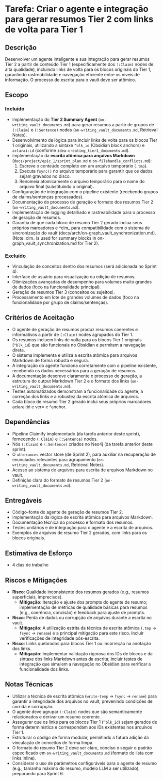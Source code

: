# Tarefa: Criar o agente e integração para gerar resumos Tier 2 com links de volta para Tier 1

## Descrição
Desenvolver um agente inteligente e sua integração para gerar resumos Tier 2 a partir de conteúdo Tier 1 (especificamente dos `(:Claim)` nodes de alta qualidade), incluindo links de volta para os blocos originais do Tier 1, garantindo rastreabilidade e navegação eficiente entre os níveis de informação. O processo de escrita para o vault deve ser atômico.

## Escopo

### Incluído
- Implementação do **Tier 2 Summary Agent** (`on-writing_vault_documents.md`) para gerar resumos a partir de grupos de `(:Claim)` e `(:Sentence)` nodes (`on-writing_vault_documents.md`, Retrieval Notes).
- Desenvolvimento de lógica para incluir links de volta para os blocos Tier 1 originais, utilizando a sintaxe `^blk_id` (Obsidian block anchors) e `aclarai:id` (conforme `idea-creating_tier1_documents.md`).
- Implementação da **escrita atômica para arquivos Markdown** (`docs/project/epic_1/sprint_plan.md` e `on-filehandle_conflicts.md`):
    1. Escreve o conteúdo completo em um arquivo temporário (`.tmp`).
    2. Executa `fsync()` no arquivo temporário para garantir que os dados sejam gravados no disco.
    3. Renomeia atomicamente o arquivo temporário para o nome do arquivo final (substituindo o original).
- Configuração de integração com o pipeline existente (recebendo grupos de claims/sentenças processados).
- Documentação do processo de geração e formato dos resumos Tier 2 (`on-writing_vault_documents.md`).
- Implementação de logging detalhado e rastreabilidade para o processo de geração de resumos.
- Garantia de que cada bloco de resumo Tier 2 gerado inclua seus próprios marcadores <!-- aclarai:id=clm_<id> ver=N --> e ^clm_<id> para compatibilidade com o sistema de sincronização do vault (docs/arch/on-graph_vault_synchronization.md). (Note: clm_ is used for summary blocks in on-graph_vault_synchronization.md for Tier 2).

### Excluído
- Vinculação de conceitos dentro dos resumos (será adicionada no Sprint 4).
- Interface de usuário para visualização ou edição de resumos.
- Otimizações avançadas de desempenho para volumes muito grandes de dados (foco na funcionalidade principal).
- Geração de resumos Tier 3 (conceitos ou sujeitos).
- Processamento em lote de grandes volumes de dados (foco na funcionalidade por grupo de claims/sentenças).

## Critérios de Aceitação
- O agente de geração de resumos produz resumos coerentes e informativos a partir de `(:Claim)` nodes agrupados do Tier 1.
- Os resumos incluem links de volta para os blocos Tier 1 originais (`^blk_id`) que são funcionais no Obsidian e permitem a navegação direta.
- O sistema implementa e utiliza a escrita atômica para arquivos Markdown de forma robusta e segura.
- A integração do agente funciona corretamente com o pipeline existente, recebendo os dados necessários para a geração de resumos.
- A documentação descreve claramente o processo de geração, a estrutura do output Markdown Tier 2 e o formato dos links (`on-writing_vault_documents.md`).
- Testes automatizados demonstram a funcionalidade do agente, a correção dos links e a robustez da escrita atômica de arquivos.
- Cada bloco de resumo Tier 2 gerado inclui seus próprios marcadores aclarai:id e ver= e ^anchor.

## Dependências
- Pipeline Claimify implementado (da tarefa anterior deste sprint), fornecendo `(:Claim)` e `(:Sentence)` nodes.
- Nós `(:Claim)` e `(:Sentence)` criados no Neo4j (da tarefa anterior deste sprint).
- O `utterances` vector store (de Sprint 2), para auxiliar na recuperação de enunciados relevantes para agrupamento (`on-writing_vault_documents.md`, Retrieval Notes).
- Acesso ao sistema de arquivos para escrita de arquivos Markdown no vault.
- Definição clara do formato de resumos Tier 2 (`on-writing_vault_documents.md`).

## Entregáveis
- Código-fonte do agente de geração de resumos Tier 2.
- Implementação da lógica de escrita atômica para arquivos Markdown.
- Documentação técnica do processo e formato dos resumos.
- Testes unitários e de integração para o agente e a escrita de arquivos.
- Exemplos de arquivos de resumo Tier 2 gerados, com links para os blocos originais.

## Estimativa de Esforço
- 4 dias de trabalho

## Riscos e Mitigações
- **Risco**: Qualidade inconsistente dos resumos gerados (e.g., resumos superficiais, imprecisos).
  - **Mitigação**: Iteração e ajuste dos prompts do agente de resumo; implementação de métricas de qualidade básicas para resumos (e.g., coerência, concisão) e feedback para ajuste de prompts.
- **Risco**: Perda de dados ou corrupção de arquivos durante a escrita no vault.
  - **Mitigação**: A utilização estrita da técnica de escrita atômica (`.tmp` -> `fsync` -> `rename`) é a principal mitigação para este risco. Incluir verificações de integridade pós-escrita.
- **Risco**: Links quebrados para blocos Tier 1 ou incorreção na anotação dos links.
  - **Mitigação**: Implementar validação rigorosa dos IDs de blocos e da sintaxe dos links Markdown antes da escrita; incluir testes de integração que simulem a navegação no Obsidian para verificar a funcionalidade dos links.

## Notas Técnicas
- Utilizar a técnica de escrita atômica (`write-temp` → `fsync` → `rename`) para garantir a integridade dos arquivos no vault, prevenindo condições de corrida e corrupção.
- O agente deve agrupar `(:Claim)` nodes que são semanticamente relacionados e derivar um resumo coerente.
- Assegurar que os links para os blocos Tier 1 (`^blk_id`) sejam gerados de forma determinística e correspondam aos IDs existentes nos arquivos Tier 1.
- Estruturar o código de forma modular, permitindo a futura adição da vinculação de conceitos de forma limpa.
- O formato do resumo Tier 2 deve ser claro, conciso e seguir o padrão especificado em `on-writing_vault_documents.md` (formato de lista com links inline).
- Considerar o uso de parâmetros configuráveis para o agente de resumo (e.g., tamanho máximo do resumo, modelo LLM a ser utilizado), preparando para Sprint 6.

